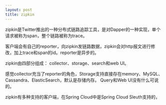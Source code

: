 ```yaml
---
layout: post
title: zipkin
---
```


zipkin是Twitter推出的一种分布式链路追踪工具，是对Dapper的一种实现，单个请求被称为span，整个链路被称为trace。

客户端会有自己的reporter，向zipkin发链路数据，zipkin会对http报文进行修改，加上trace和span的id。reporter是异步的。

zipkin由四部分组成： collector、storage、search和web UI。

感觉collector充当了reporter的角色，Storage支持直接存在memory、MySQL、Cassandra、ElasticSearch，默认是存储内存。
Query和Web UI没有什么可说的。

zipkin有多种支持的客户端，在Spring Cloud中是Spring Cloud Sleuth支持的，